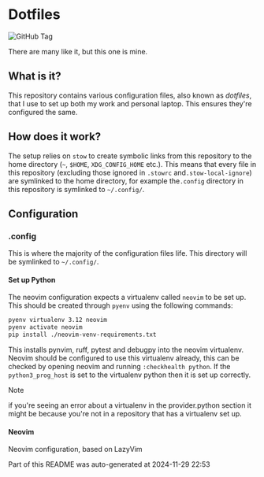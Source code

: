 # Dotfiles

![GitHub Tag](https://img.shields.io/github/v/tag/marcelblijleven/dotfiles?style=plastic&label=version)

There are many like it, but this one is mine.

## What is it?

This repository contains various configuration files, also known as _dotfiles_,
that I use to set up both my work and personal laptop. This ensures they're
configured the same.

## How does it work?

The setup relies on `stow` to create symbolic links from this repository to the
home directory (`~`, `$HOME`, `XDG_CONFIG_HOME` etc.). This means that every
file in this repository (excluding those ignored in `.stowrc`
and`.stow-local-ignore`) are symlinked to the home directory,
for example the`.config` directory in this repository is symlinked to `~/.config/`.

## Configuration

<!--- end of static README.md --->

### .config

This is where the majority of the configuration files life.
This directory will be symlinked to `~/.config/`.

#### Set up Python

The neovim configuration expects a virtualenv called `neovim` to be set up. This should be created through `pyenv` using
the following commands:

```bash
pyenv virtualenv 3.12 neovim
pyenv activate neovim
pip install ./neovim-venv-requirements.txt
```

This installs pynvim, ruff, pytest and debugpy into the neovim virtualenv. Neovim should be configured to use this virtualenv
already, this can be checked by opening neovim and running `:checkhealth python`. If the `python3_prog_host` is set to the
virtualenv python then it is set up correctly.

> [!NOTE]
> if you're seeing an error about a virtualenv in the provider.python section it might be because you're not in a repository
that has a virtualenv set up.

#### Neovim

Neovim configuration, based on LazyVim

Part of this README was auto-generated at 2024-11-29 22:53
